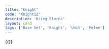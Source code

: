 ```yaml
---
title: "Knight"
code: "Knight12"
description: 'Krieg Eterna'
layout: card
tags: ['Base Set', 'Knight', 'Unit', 'Melee']
---
```

{{<card-detail-page title="Knight12" artwork="Portrait of a A Man in Armor by Anthony van Dyck (1627)" attr="Edward Young" book="Night Thoughts"/>}}